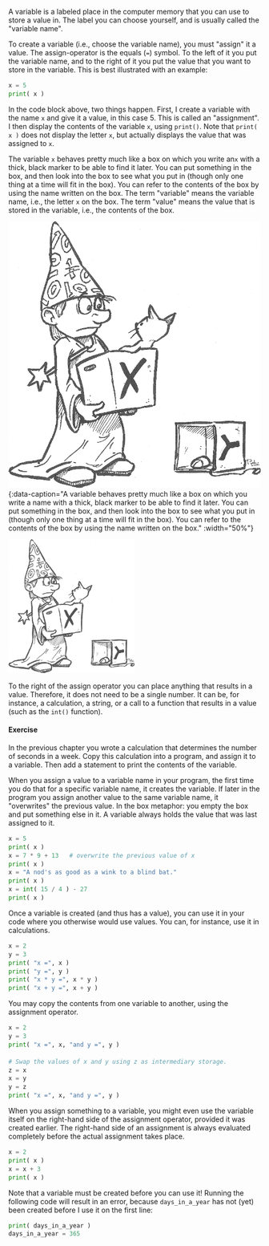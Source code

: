 A variable is a labeled place in the computer memory that you can use to store a value in. The label you can choose yourself, and is usually called the "variable name".

To create a variable (i.e., choose the variable name), you must "assign" it a value. The assign-operator is the equals (`=`) symbol. To the left of it you put the variable name, and to the right of it you put the value that you want to store in the variable. This is best illustrated with an example:

```python
x = 5
print( x )
```

In the code block above, two things happen. First, I create a variable with the name `x` and give it a value, in this case 5. This is called an "assignment". I then display the contents of the variable `x`, using `print()`. Note that `print( x )` does not display the letter `x`, but actually displays the value that was assigned to `x`.

The variable `x` behaves pretty much like a box on which you write an`x` with a thick, black marker to be able to find it later. You can put something in the box, and then look into the box to see what you put in (though only one thing at a time will fit in the box). You can refer to the contents of the box by using the name written on the box. The term "variable" means the variable name, i.e., the letter `x` on the box. The term "value" means the value that is stored in the variable, i.e., the contents of the box.

![variable](media/box.png "variable"){:data-caption="A variable behaves pretty much like a box on which you write a name with a thick, black marker to be able to find it later. You can put something in the box, and then look into the box to see what you put in (though only one thing at a time will fit in the box). You can refer to the contents of the box by using the name written on the box." :width="50%"}

<img src="media/box.png" width="50%" alt="image" />

To the right of the assign operator you can place anything that results in a value. Therefore, it does not need to be a single number. It can be, for instance, a calculation, a string, or a call to a function that results in a value (such as the `int()` function).

<div class="callout callout-info">
  <h4>Exercise</h4>
  <p>In the previous chapter you wrote a calculation that determines the number of seconds in a week. Copy this calculation into a program, and assign it to a variable. Then add a statement to print the contents of the variable.</p>
</div>

When you assign a value to a variable name in your program, the first time you do that for a specific variable name, it creates the variable. If later in the program you assign another value to the same variable name, it "overwrites" the previous value. In the box metaphor: you empty the box and put something else in it. A variable always holds the value that was last assigned to it.

```python
x = 5
print( x )
x = 7 * 9 + 13   # overwrite the previous value of x
print( x )
x = "A nod's as good as a wink to a blind bat."
print( x )
x = int( 15 / 4 ) - 27
print( x )
```

Once a variable is created (and thus has a value), you can use it in your code where you otherwise would use values. You can, for instance, use it in calculations.

```python
x = 2
y = 3
print( "x =", x )
print( "y =", y )
print( "x * y =", x * y )
print( "x + y =", x + y )
```

You may copy the contents from one variable to another, using the assignment operator.

```python
x = 2
y = 3
print( "x =", x, "and y =", y )

# Swap the values of x and y using z as intermediary storage.
z = x
x = y
y = z
print( "x =", x, "and y =", y )
```

When you assign something to a variable, you might even use the variable itself on the right-hand side of the assignment operator, provided it was created earlier. The right-hand side of an assignment is always evaluated completely before the actual assignment takes place.

```python
x = 2
print( x )
x = x + 3
print( x )
```

Note that a variable must be created before you can use it! Running the following code will result in an error, because `days_in_a_year` has not (yet) been created before I use it on the first line:

```python
print( days_in_a_year )
days_in_a_year = 365
```
